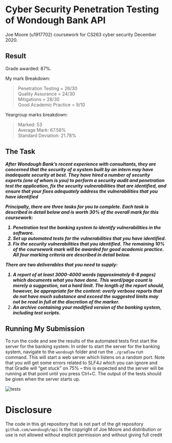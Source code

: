 # Cyber Security Penetration Testing of Wondough Bank API

Joe Moore (u1917702) coursework for CS263 cyber security December 2020.

## Result
Grade awarded: 87%.

My mark Breakdown: 
  > Penetration Testing = 26/30 \
  > Quality Assurance = 24/30 \
  > Mitigations = 28/30 \
  > Good Academic Practice = 9/10

Yeargroup marks breakdown:
  > Marked: 53\
  > Average Mark: 67.58%\
  > Standard Deviation: 21.78%

## The Task

<strong><em>After Wondough Bank’s recent experience with consultants, they are concerned that
the security of a system built by an intern may have inadequate security at best. They
have hired a number of security experts (one of whom is you) to perform a security
audit and penetration test the application, fix the security vulnerabilities that are
identified, and ensure that your fixes adequately address the vulnerabilities that you
have identified
  
Principally, there are three tasks for you to complete. Each task is described in detail
below and is worth 30% of the overall mark for this coursework:
1. Penetration test the banking system to identify vulnerabilities in the software.
2. Set up automated tests for the vulnerabilities that you have identified.
3. Fix the security vulnerabilities that you identified.
The remaining 10% of the coursework mark will be awarded for good academic practice. All four marking criteria are described in detail below.
  
  
There are two deliverables that you need to supply:
  
1. A report of at least 3000-4000 words (approximately 6-8 pages) which documents what you have done. This word/page count is merely a suggestion, not a hard limit. The length of the report should, however, be appropriate for the content: overly verbose reports that do not have much substance and exceed the suggested limits may not be read in full at the discretion of the marker.
2. An archive containing your modified version of the banking system, including
test scripts.</em></strong>

## Running My Submission

To run the code and see the results of the automated tests first start the server for the banking system: In order to start the server for the banking system,
navigate to the `wondough` folder and run the `./gradlew` run command. This will start a web server which listens on a random port. Note that you will get some errors
related to SLF4J which you can ignore and that Gradle will “get stuck” on 75% – this is expected and the server will be running at that point until you press Ctrl+C. The output of the tests should be given when the server starts up. 

![tests](https://media.discordapp.net/attachments/192724811594596352/915212914531663872/unknown.png)

# Disclosure
The code in this git repository that is not part of the git repository `github.com/wondough/api` is the copyright of Joe Moore and distribution or use is not allowed without explicit permission and without giving full credit
